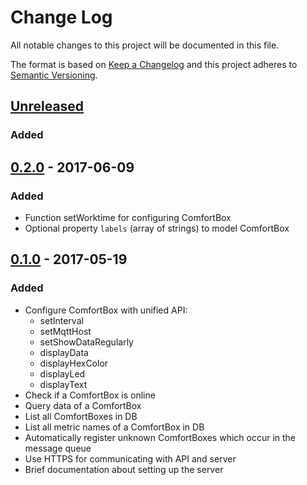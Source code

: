 # Change Log
All notable changes to this project will be documented in this file.

The format is based on [Keep a Changelog](http://keepachangelog.com/)
and this project adheres to [Semantic Versioning](http://semver.org/).

## [Unreleased]
### Added

## [0.2.0] - 2017-06-09
### Added
- Function setWorktime for configuring ComfortBox
- Optional property `labels` (array of strings) to model ComfortBox

## [0.1.0] - 2017-05-19
### Added
- Configure ComfortBox with unified API:
  - setInterval
  - setMqttHost
  - setShowDataRegularly
  - displayData
  - displayHexColor
  - displayLed
  - displayText
- Check if a ComfortBox is online
- Query data of a ComfortBox
- List all ComfortBoxes in DB
- List all metric names of a ComfortBox in DB
- Automatically register unknown ComfortBoxes which occur in the message queue
- Use HTTPS for communicating with API and server
- Brief documentation about setting up the server

[Unreleased]: https://github.com/dwettstein/comfortbox-api-services/compare/v0.2.0...HEAD
[0.2.0]: https://github.com/dwettstein/comfortbox-api-services/tree/v0.2.0
[0.1.0]: https://github.com/dwettstein/comfortbox-api-services/tree/v0.1.0
